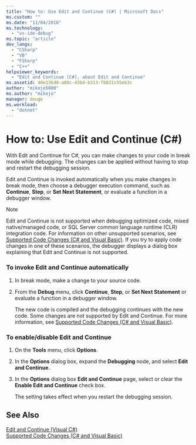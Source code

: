 ```yaml
---
title: "How to: Use Edit and Continue (C#) | Microsoft Docs"
ms.custom: ""
ms.date: "11/04/2016"
ms.technology: 
  - "vs-ide-debug"
ms.topic: "article"
dev_langs: 
  - "CSharp"
  - "VB"
  - "FSharp"
  - "C++"
helpviewer_keywords: 
  - "Edit and Continue [C#], about Edit and Continue"
ms.assetid: 40e136d8-a08c-43bd-b313-fb821c55eb3c
author: "mikejo5000"
ms.author: "mikejo"
manager: douge
ms.workload: 
  - "dotnet"
---
```

# How to: Use Edit and Continue (C#)
With Edit and Continue for C#, you can make changes to your code in break mode while debugging. The changes can be applied without having to stop and restart the debugging session.  
  
 Edit and Continue is invoked automatically when you make changes in break mode, then choose a debugger execution command, such as **Continue**, **Step**, or **Set Next Statement**, or evaluate a function in a debugger window.  
  
> [!NOTE]
>  Edit and Continue is not supported when debugging optimized code, mixed native/managed code, or SQL Server common language runtime (CLR) integration code. For information on other unsupported scenarios, see [Supported Code Changes (C# and Visual Basic)](../debugger/supported-code-changes-csharp.md). If you try to apply code changes in one of these scenarios, the debugger displays a dialog box explaining that Edit and Continue is not supported.  
  
### To invoke Edit and Continue automatically  
  
1.  In break mode, make a change to your source code.  
  
2.  From the **Debug** menu, click **Continue**, **Step**, or **Set Next Statement** or evaluate a function in a debugger window.  
  
     The new code is compiled and the debugging continues with the new code. Some changes are not supported by Edit and Continue. For more information, see [Supported Code Changes (C# and Visual Basic)](../debugger/supported-code-changes-csharp.md).  
  
### To enable/disable Edit and Continue  
  
1.  On the **Tools** menu, click **Options**.  
  
2.  In the **Options** dialog box, expand the **Debugging** node, and select **Edit and Continue**.  
  
3.  In the **Options** dialog box **Edit and Continue** page, select or clear the **Enable Edit and Continue** check box.  
  
     The setting takes effect when you restart the debugging session.  
  
## See Also  
 [Edit and Continue (Visual C#)](../debugger/edit-and-continue-visual-csharp.md)   
 [Supported Code Changes (C# and Visual Basic)](../debugger/supported-code-changes-csharp.md)   